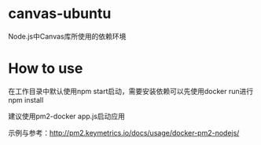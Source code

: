 # canvas-ubuntu
Node.js中Canvas库所使用的依赖环境

# How to use
在工作目录中默认使用npm start启动，需要安装依赖可以先使用docker run进行npm install

建议使用pm2-docker app.js启动应用

示例与参考：http://pm2.keymetrics.io/docs/usage/docker-pm2-nodejs/

